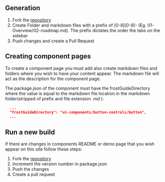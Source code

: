 
<!--Table of Contents-->
<!--(#generation)-->
<!--(#links)-->
<!--(#third-example)-->
<!---End Table of Contents-->


## Generation
  1. Fork the [repository](https://github.com/ciena-frost/ciena-frost.github.io)
  2. Create Folder and markdown files with a prefix of *[0-9][0-9]-* (Eg. 01-Overview/02-roadmap.md). The prefix dictates the order the tabs on the sidebar
  3. Push changes and create a Pull Request

## Creating component pages
  To create a component page you must add also create markdown files and folders where you wish to have your content appear. The markdown file will act as the description for the component page.

  The package.json of the component must have the frostGuideDirectory where the value is equal to the markdown file location in the markdown folder(stripped of prefix and file extension *.md* ):
  ```json
    ...
    "frostGuideDirectory": "ui-components/button-controls/button",
    ...
  ```


## Run a new build
  If there are changes in components README or demo page that you wish appear on this site follow these steps:
  1. Fork the [repository](https://github.com/ciena-frost/ciena-frost.github.io)
  2. Increment the version number in package.json
  3. Push the changes
  4. Create a pull request
